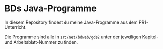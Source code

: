 # BDs Java-Programme

In diesem Repository findest du meine Java-Programme aus dem PR1-Unterricht.

Die Programme sind alle in [```src/net/bdweb/gds2```](src/net/bdweb/gds2)
unter der jeweiligen Kapitel- und Arbeitsblatt-Nummer zu finden.